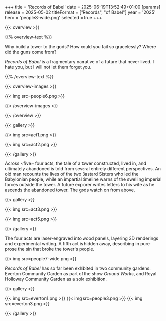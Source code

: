 +++
title = 'Records of Babel'
date = 2025-06-19T13:52:49+01:00
[params]
    release = 2025-05-02
    titleFormat = ["Records", "of Babel"]
    year = '2025'
    hero = 'people8-wide.png'
    selected = true
+++

{{< overview >}}

{{% overview-text %}}

Why build a tower to the gods? How could you fail so gracelessly? Where did the guns come from?

_Records of Babel_ is a fragmentary narrative of a future that never lived. I hate you, but I will not let them forget you.

{{% /overview-text %}}

{{< overview-images >}}

{{< img src=people6.png >}}

{{< /overview-images >}}

{{< /overview >}}

{{< gallery >}}

{{< img src=act1.png >}}

{{< img src=act2.png >}}

{{< /gallery >}}

Across ~five~ four acts, the tale of a tower constructed, lived in, and ultimately abandoned is told from several entirely different perspectives. An old man recounts the lives of the two Bastard Sisters who led the Babylonian people, while an impartial timeline warns of the swelling imperial forces outside the tower. A future explorer writes letters to his wife as he ascends the abandoned tower. The gods watch on from above.

{{< gallery >}}

{{< img src=act3.png >}}

{{< img src=act5.png >}}

{{< /gallery >}}

The four acts are laser-engraved into wood panels, layering 3D renderings and experimental writing. A fifth act is hidden away, describing in pure prose the sin that broke the tower's people.

{{< img src=people7-wide.png >}}

_Records of Babel_ has so far been exhibited in two community gardens: Everton Community Garden as part of the show _Ground Works_, and Royal Holloway Community Garden as a solo exhibition.

{{< gallery >}}

{{< img src=everton1.png >}}
{{< img src=people3.png >}}
{{< img src=everton3.png >}}

{{< /gallery >}}
